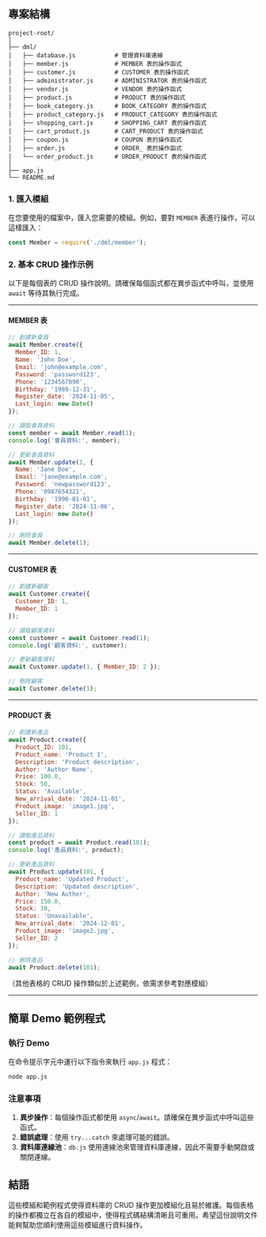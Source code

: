 ## 專案結構

```plaintext
project-root/
│
├── dml/
│   ├── database.js           # 管理資料庫連線
│   ├── member.js             # MEMBER 表的操作函式
│   ├── customer.js           # CUSTOMER 表的操作函式
│   ├── administrator.js      # ADMINISTRATOR 表的操作函式
│   ├── vendor.js             # VENDOR 表的操作函式
│   ├── product.js            # PRODUCT 表的操作函式
│   ├── book_category.js      # BOOK_CATEGORY 表的操作函式
│   ├── product_category.js   # PRODUCT_CATEGORY 表的操作函式
│   ├── shopping_cart.js      # SHOPPING_CART 表的操作函式
│   ├── cart_product.js       # CART_PRODUCT 表的操作函式
│   ├── coupon.js             # COUPON 表的操作函式
│   ├── order.js              # ORDER_ 表的操作函式
│   └── order_product.js      # ORDER_PRODUCT 表的操作函式
│
├── app.js                  
└── README.md                
```

### 1. 匯入模組

在您要使用的檔案中，匯入您需要的模組。例如，要對 `MEMBER` 表進行操作，可以這樣匯入：

```javascript
const Member = require('./dml/member');
```

### 2. 基本 CRUD 操作示例

以下是每個表的 CRUD 操作說明。請確保每個函式都在異步函式中呼叫，並使用 `await` 等待其執行完成。

---

#### MEMBER 表

```javascript
// 創建新會員
await Member.create({
  Member_ID: 1,
  Name: 'John Doe',
  Email: 'john@example.com',
  Password: 'password123',
  Phone: '1234567890',
  Birthday: '1989-12-31',
  Register_date: '2024-11-05',
  Last_login: new Date()
});

// 讀取會員資料
const member = await Member.read(1);
console.log('會員資料:', member);

// 更新會員資料
await Member.update(1, {
  Name: 'Jane Doe',
  Email: 'jane@example.com',
  Password: 'newpassword123',
  Phone: '0987654321',
  Birthday: '1990-01-01',
  Register_date: '2024-11-06',
  Last_login: new Date()
});

// 刪除會員
await Member.delete(1);
```

---

#### CUSTOMER 表

```javascript
// 創建新顧客
await Customer.create({
  Customer_ID: 1,
  Member_ID: 1
});

// 讀取顧客資料
const customer = await Customer.read(1);
console.log('顧客資料:', customer);

// 更新顧客資料
await Customer.update(1, { Member_ID: 2 });

// 刪除顧客
await Customer.delete(1);
```

---

#### PRODUCT 表

```javascript
// 創建新產品
await Product.create({
  Product_ID: 101,
  Product_name: 'Product 1',
  Description: 'Product description',
  Author: 'Author Name',
  Price: 100.0,
  Stock: 50,
  Status: 'Available',
  New_arrival_date: '2024-11-01',
  Product_image: 'image1.jpg',
  Seller_ID: 1
});

// 讀取產品資料
const product = await Product.read(101);
console.log('產品資料:', product);

// 更新產品資料
await Product.update(101, {
  Product_name: 'Updated Product',
  Description: 'Updated description',
  Author: 'New Author',
  Price: 150.0,
  Stock: 30,
  Status: 'Unavailable',
  New_arrival_date: '2024-12-01',
  Product_image: 'image2.jpg',
  Seller_ID: 2
});

// 刪除產品
await Product.delete(101);
```

（其他表格的 CRUD 操作類似於上述範例，依需求參考對應模組）

---

## 簡單 Demo 範例程式

### 執行 Demo

在命令提示字元中運行以下指令來執行 `app.js` 程式：

```bash
node app.js
```

### 注意事項

1. **異步操作**：每個操作函式都使用 `async`/`await`。請確保在異步函式中呼叫這些函式。
2. **錯誤處理**：使用 `try...catch` 來處理可能的錯誤。
3. **資料庫連線池**：`db.js` 使用連線池來管理資料庫連線，因此不需要手動開啟或關閉連線。

## 結語

這些模組和範例程式使得資料庫的 CRUD 操作更加模組化且易於維護。每個表格的操作都獨立在各自的模組中，使得程式碼結構清晰且可重用。希望這份說明文件能夠幫助您順利使用這些模組進行資料操作。